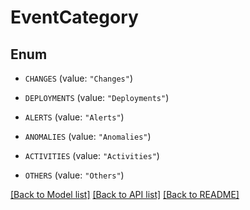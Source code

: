 # EventCategory

## Enum


* `CHANGES` (value: `"Changes"`)

* `DEPLOYMENTS` (value: `"Deployments"`)

* `ALERTS` (value: `"Alerts"`)

* `ANOMALIES` (value: `"Anomalies"`)

* `ACTIVITIES` (value: `"Activities"`)

* `OTHERS` (value: `"Others"`)


[[Back to Model list]](../README.md#documentation-for-models) [[Back to API list]](../README.md#documentation-for-api-endpoints) [[Back to README]](../README.md)


